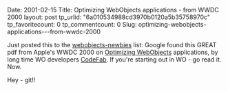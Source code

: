 Date: 2001-02-15
Title: Optimizing WebObjects applications - from WWDC 2000
layout: post
tp_urlid: "6a010534988cd3970b0120a5b35758970c"
tp_favoritecount: 0
tp_commentcount: 0
Slug: optimizing-webobjects-applications---from-wwdc-2000

Just posted this to the <a href="">webobjects-newbies</a> list: Google found this GREAT pdf from Apple&#39;s WWDC 2000 on <a href="http://www.codefab.com/wwdc2000/PDF-410_WebObjectsOptimization.pdf">Optimizing WebObjects</a> applications, by long time WO developers <a href="http://www.codefab.com">CodeFab</a>. If you&#39;re starting out in WO - go read it. Now.

Hey - git!!
